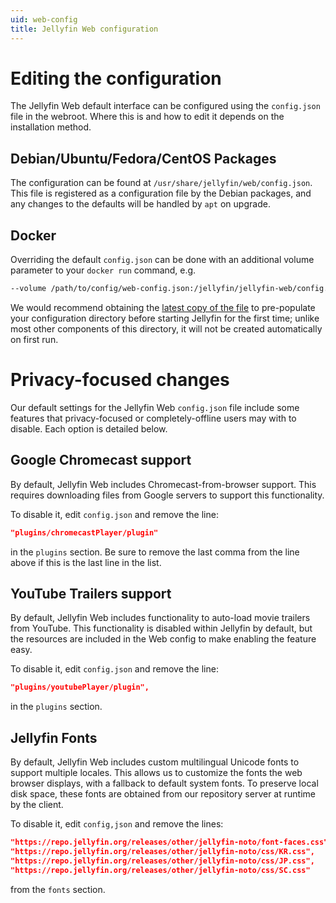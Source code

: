 ```yaml
---
uid: web-config
title: Jellyfin Web configuration
---
```


# Editing the configuration

The Jellyfin Web default interface can be configured using the `config.json` file in the webroot. Where this is and how to edit it depends on the installation method.

## Debian/Ubuntu/Fedora/CentOS Packages

The configuration can be found at `/usr/share/jellyfin/web/config.json`. This file is registered as a configuration file by the Debian packages, and any changes to the defaults will be handled by `apt` on upgrade.

## Docker

Overriding the default `config.json` can be done with an additional volume parameter to your `docker run` command, e.g.

```sh
--volume /path/to/config/web-config.json:/jellyfin/jellyfin-web/config.json
```

We would recommend obtaining the [latest copy of the file](https://github.com/jellyfin/jellyfin-web/blob/master/src/config.json) to pre-populate your configuration directory before starting Jellyfin for the first time; unlike most other components of this directory, it will not be created automatically on first run.

# Privacy-focused changes

Our default settings for the Jellyfin Web `config.json` file include some features that privacy-focused or completely-offline users may with to disable. Each option is detailed below.

## Google Chromecast support

By default, Jellyfin Web includes Chromecast-from-browser support. This requires downloading files from Google servers to support this functionality.

To disable it, edit `config.json` and remove the line:

```json
"plugins/chromecastPlayer/plugin"
```

in the `plugins` section. Be sure to remove the last comma from the line above if this is the last line in the list.

## YouTube Trailers support

By default, Jellyfin Web includes functionality to auto-load movie trailers from YouTube. This functionality is disabled within Jellyfin by default, but the resources are included in the Web config to make enabling the feature easy.

To disable it, edit `config.json` and remove the line:

```json
"plugins/youtubePlayer/plugin",
```

in the `plugins` section.

## Jellyfin Fonts

By default, Jellyfin Web includes custom multilingual Unicode fonts to support multiple locales. This allows us to customize the fonts the web browser displays, with a fallback to default system fonts. To preserve local disk space, these fonts are obtained from our repository server at runtime by the client.

To disable it, edit `config,json` and remove the lines:

```json
"https://repo.jellyfin.org/releases/other/jellyfin-noto/font-faces.css",
"https://repo.jellyfin.org/releases/other/jellyfin-noto/css/KR.css",
"https://repo.jellyfin.org/releases/other/jellyfin-noto/css/JP.css",
"https://repo.jellyfin.org/releases/other/jellyfin-noto/css/SC.css"
```

from the `fonts` section.
